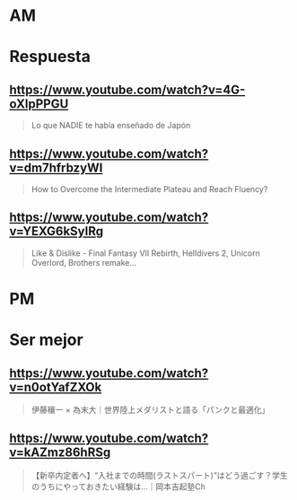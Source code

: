 # AM
# Respuesta

## https://www.youtube.com/watch?v=4G-oXlpPPGU

> Lo que NADIE te había enseñado de Japón

## https://www.youtube.com/watch?v=dm7hfrbzyWI 

> How to Overcome the Intermediate Plateau and Reach Fluency?

## https://www.youtube.com/watch?v=YEXG6kSyIRg

> Like & Dislike - Final Fantasy VII Rebirth, Helldivers 2, Unicorn Overlord, Brothers remake... 

# PM
# Ser mejor

## https://www.youtube.com/watch?v=n0otYafZXOk

> 伊藤穰一 × 為末大｜世界陸上メダリストと語る「パンクと最適化」


## https://www.youtube.com/watch?v=kAZmz86hRSg

> 【新卒内定者へ】“入社までの時間(ラストスパート)”はどう過ごす？学生のうちにやっておきたい経験は…｜岡本吉起塾Ch 
